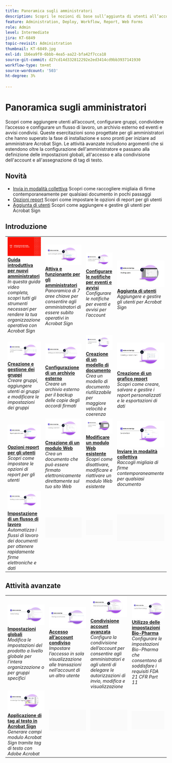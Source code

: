```yaml
---
title: Panoramica sugli amministratori
description: Scopri le nozioni di base sull’aggiunta di utenti all’account, sulla configurazione di gruppi, sull’accesso condiviso e sulla configurazione di un flusso di lavoro, di un archivio esterno e di eventi e avvisi condivisi
feature: Administration, Deploy, Workflow, Report, Web Forms
role: Admin
level: Intermediate
jira: KT-6849
topic-revisit: Administration
thumbnail: KT-6849.jpg
exl-id: 1b6ea9f0-6bbb-4ea5-aa22-bfa42f7cca18
source-git-commit: d27cd14d332812292e2ed3414cd9bb3937141930
workflow-type: tm+mt
source-wordcount: '503'
ht-degree: 3%

---
```


# Panoramica sugli amministratori

Scopri come aggiungere utenti all’account, configurare gruppi, condividere l’accesso e configurare un flusso di lavoro, un archivio esterno ed eventi e avvisi condivisi. Queste esercitazioni sono progettate per gli amministratori che hanno superato la fase di installazione e sono pronti per iniziare ad amministrare Acrobat Sign. Le attività avanzate includono argomenti che si estendono oltre la configurazione dell&#39;amministratore e passano alla definizione delle impostazioni globali, all&#39;accesso e alla condivisione dell&#39;account e all&#39;assegnazione di tag di testo.

## Novità

* [Invia in modalità collettiva](../sign-advanced-users/megasign.md)
Scopri come raccogliere migliaia di firme contemporaneamente per qualsiasi documento in pochi passaggi
* [Opzioni report](report-options.md)
Scopri come impostare le opzioni di report per gli utenti
* [Aggiunta di utenti](add-users-to-your-account.md)
Scopri come aggiungere e gestire gli utenti per Acrobat Sign

## Introduzione

<table style="table-layout:fixed">
<tr>
  <td>
    <a href="get-started-admin.md">
      <img alt="Guida introduttiva per nuovi amministratori" src="../assets/Gettingstartedadmin_1280.png" />
    </a>
    <div>
    <a href="get-started-admin.md"><strong>Guida introduttiva per nuovi amministratori</strong></a>
    </div>
    <em>In questa guida video completa, scopri tutti gli strumenti necessari per rendere la tua organizzazione operativa con Acrobat Sign</em>
    <br>
  </td>
  <td>
    <a href="up-and-running-admin.md">
      <img alt="Attiva e funzionante per gli amministratori" src="../assets/Up-Running.png" />
    </a>
    <div>
    <a href="up-and-running-admin.md"><strong>Attiva e funzionante per gli amministratori</strong></a>
    </div>
    <em>Panoramica di 7 aree chiave per consentire agli amministratori di essere subito operativi in Acrobat Sign</em>
    <br>
  </td>
  <td>
    <a href="set-up-shared-events-and-alert.md">
      <img alt="Impostazione di eventi e avvisi condivisi" src="../assets/Notifications_1280.png" />
    </a>
    <div>
    <a href="set-up-shared-events-and-alert.md"><strong>Configurare le notifiche per eventi e avvisi</strong></a>
    </div>
    <em>Configurare le notifiche per eventi e avvisi per l’account</em>
    <br>
  </td>
  <td>
    <a href="add-users-to-your-account.md">
      <img alt="Aggiunta di utenti" src="../assets/Adding-Users.png" />
    </a>
    <div>
    <a href="add-users-to-your-account.md"><strong>Aggiunta di utenti</strong></a>
    </div>
    <em>Aggiungere e gestire gli utenti per Acrobat Sign</em>
    <br>
  </td>
</tr>
<tr>
 <td>
    <a href="create-and-manage-groups.md">
      <img alt="Creazione e gestione dei gruppi" src="../assets/Creating-Groups.png" />
    </a>
    <div>
    <a href="create-and-manage-groups.md"><strong>Creazione e gestione dei gruppi</strong></a>
    </div>
    <em>Creare gruppi, aggiungere utenti ai gruppi e modificare le impostazioni dei gruppi</em>
    <br>
  </td>
  <td>
    <a href="set-up-your-external-archive.md">
      <img alt="Configurazione di un archivio esterno" src="../assets/ExternalArchive.png" />
    </a>
    <div>
    <a href="set-up-your-external-archive.md"><strong>Configurazione di un archivio esterno</strong></a>
    </div>
    <em>Creare un archivio esterno per il backup delle copie degli accordi firmati</em>
    <br>
  </td>
  <td>
    <a href="../sign-advanced-users/create-a-template.md">
      <img alt="Creazione di un modello di documento" src="../assets/Template.png" />
    </a>
    <div>
    <a href="../sign-advanced-users/create-a-template.md"><strong>Creazione di un modello di documento</strong></a>
    </div>
    <em>Crea un modello di documento riutilizzabile per maggiore velocità e coerenza</em>
    <br>
  </td>
  <td>
    <a href="create-a-report.md">
      <img alt="Creazione di un grafico report" src="../assets/Reportchart.png" />
    </a>
    <div>
    <a href="create-a-report.md"><strong>Creazione di un grafico report</strong></a>
    </div>
    <em>Scopri come creare, salvare e gestire i report personalizzati e le esportazioni di dati</em>
    <br>
  </td>
</tr>
<tr>
  <td>
    <a href="report-options.md">
      <img alt="Opzioni report per gli utenti" src="../assets/report-options.png" />
    </a>
    <div>
    <a href="report-options.md"><strong>Opzioni report per gli utenti</strong></a>
    </div>
    <em>Scopri come impostare le opzioni di report per gli utenti</em>
    <br>
  </td>
  <td>
    <a href="../sign-advanced-users/webform.md">
      <img alt="Creazione di un modulo Web" src="../assets/Webform.png" />
    </a>
    <div>
    <a href="../sign-advanced-users/webform.md"><strong>Creazione di un modulo Web</strong></a>
    </div>
    <em>Crea un documento che può essere firmato elettronicamente direttamente sul tuo sito Web</em>
    <br>
  </td>
  <td>
    <a href="../sign-advanced-users/modify-webform.md">
      <img alt="Modificare un modulo Web esistente" src="../assets/Modifywebform.png" />
    </a>
    <div>
    <a href="../sign-advanced-users/modify-webform.md"><strong>Modificare un modulo Web esistente</strong></a>
    </div>
    <em>Scopri come disattivare, modificare e riattivare un modulo Web esistente</em>
    <br>
  </td>
  <td>
    <a href="../sign-advanced-users/megasign.md">
      <img alt="Inviare in modalità collettiva" src="../assets/send-in-bulk.png" />
    </a>
    <div>
    <a href="../sign-advanced-users/megasign.md"><strong>Inviare in modalità collettiva</strong></a>
    </div>
    <em>Raccogli migliaia di firme contemporaneamente per qualsiasi documento</em>
    <br>
  </td>
</tr>
<tr>
  <td>
    <a href="building-a-custom-workflow.md">
      <img alt="Impostazione di un flusso di lavoro" src="../assets/BuildingWorkflow.png" />
    </a>
    <div>
    <a href="building-a-custom-workflow.md"><strong>Impostazione di un flusso di lavoro</strong></a>
    </div>
    <em>Automatizza i flussi di lavoro dei documenti per ottenere rapidamente firme elettroniche e dati</em>
    <br>
  </td>
  <td>
    <img alt="Spaziatore" src="../assets/Grayspacer.png" />
    <div>
    <br>
  </td>
  <td>
    <img alt="Spaziatore" src="../assets/Grayspacer.png" />
    <div>
    <br>
  </td>
  <td>
    <img alt="Spaziatore" src="../assets/Grayspacer.png" />
    <div>
    <br>
  </td>
</table>

## Attività avanzate

<table style="table-layout:fixed">
<tr>
  <td>
    <a href="learn-about-global-settings.md">
      <img alt="Impostazioni globali" src="../assets/GlobalSettings_1280.png">
    </a>
    <div>
    <a href="learn-about-global-settings.md"><strong>Impostazioni globali</strong></a>
    </div>
    <em>Modifica le impostazioni del prodotto a livello globale per l'intera organizzazione o per gruppi specifici</em>
    <br>
  </td>
  <td>
    <a href="share-account-access.md">
      <img alt="Accesso all’account condiviso" src="../assets/SharingAccess.png" />
    </a>  
    <div>
    <a href="share-account-access.md"><strong>Accesso all’account condiviso</strong></a>
    </div>
    <em>Impostare l’accesso in sola visualizzazione alle transazioni nell’account di un altro utente</em>
    <br>
  </td>
  <td>
    <a href="advanced-account-sharing.md">
      <img alt="Condivisione account avanzata" src="../assets/AdvancedSharing_1280.png" />
    </a>
    <div>
    <a href="advanced-account-sharing.md"><strong>Condivisione account avanzata</strong></a>
    </div>
    <em>Configura la condivisione dell’account per consentire agli amministratori e agli utenti di delegare le autorizzazioni di invio, modifica e visualizzazione</em>
    <br>
  </td>
  <td>
    <a href="use-bio-pharma-settings.md">
      <img alt="Utilizzo delle impostazioni Bio-Pharma" src="../assets/Bio_1280.png" />
    </a>
    <div>
    <a href="use-bio-pharma-settings.md"><strong>Utilizzo delle impostazioni Bio-Pharma</strong></a>
    </div>
    <em>Configurare le impostazioni Bio-Pharma che consentono di soddisfare i requisiti FDA 21 CFR Part 11</em>
    <br>
  </td> 
</tr>
<tr>
   <td>
     <a href="../sign-advanced-users/adobe-sign-text-tagging.md">
      <img alt="Applicazione di tag al testo in Acrobat Sign" src="../assets/Text-Tagging.png" />
    </a>
    <div>
    <a href="../sign-advanced-users/adobe-sign-text-tagging.md"><strong>Applicazione di tag al testo in Acrobat Sign</strong></a>
    <div>
    <em>Generare campi modulo Acrobat Sign tramite tag di testo con Adobe Acrobat</em>
    <br>
  </td>
  <td>
    <img alt="Spaziatore" src="../assets/Grayspacer.png" />
    <div>
    <br>
  </td>
  <td>
    <img alt="Spaziatore" src="../assets/Grayspacer.png" />
    <div>
    <br>
  </td>
  <td>
    <img alt="Spaziatore" src="../assets/Grayspacer.png" />
    <div>
    <br>
  </td>
</tr>
</table>
